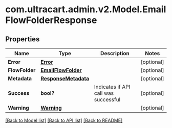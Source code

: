 # com.ultracart.admin.v2.Model.EmailFlowFolderResponse
## Properties

Name | Type | Description | Notes
------------ | ------------- | ------------- | -------------
**Error** | [**Error**](Error.md) |  | [optional] 
**FlowFolder** | [**EmailFlowFolder**](EmailFlowFolder.md) |  | [optional] 
**Metadata** | [**ResponseMetadata**](ResponseMetadata.md) |  | [optional] 
**Success** | **bool?** | Indicates if API call was successful | [optional] 
**Warning** | [**Warning**](Warning.md) |  | [optional] 


[[Back to Model list]](../README.md#documentation-for-models) [[Back to API list]](../README.md#documentation-for-api-endpoints) [[Back to README]](../README.md)

